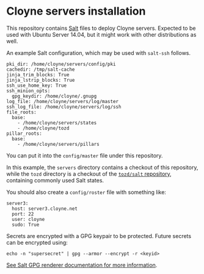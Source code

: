 # Cloyne servers installation

This repository contains [Salt](http://docs.saltstack.com/en/latest/) files to deploy Cloyne servers.
Expected to be used with Ubuntu Server 14.04, but it might work with other
distributions as well.

An example Salt configuration, which may be used with `salt-ssh` follows.

```
pki_dir: /home/cloyne/servers/config/pki
cachedir: /tmp/salt-cache
jinja_trim_blocks: True
jinja_lstrip_blocks: True
ssh_use_home_key: True
ssh_minion_opts:
  gpg_keydir: /home/cloyne/.gnupg
log_file: /home/cloyne/servers/log/master
ssh_log_file: /home/cloyne/servers/log/ssh
file_roots:
  base:
    - /home/cloyne/servers/states
    - /home/cloyne/tozd
pillar_roots:
  base:
    - /home/cloyne/servers/pillars
```

You can put it into the `config/master` file under this repository.

In this example, the `servers` directory contains a checkout of this repository, while
the `tozd` directory is a checkout of the [`tozd/salt` repository](https://github.com/tozd/salt),
containing commonly used Salt states.

You should also create a `config/roster` file with something like:

```
server3:
  host: server3.cloyne.net
  port: 22
  user: cloyne
  sudo: True
```

Secrets are encrypted with a GPG keypair to be protected. Future secrets can be encrypted using:

```
echo -n "supersecret" | gpg --armor --encrypt -r <keyid>
```

[See Salt GPG renderer documentation for more information](https://docs.saltstack.com/en/latest/ref/renderers/all/salt.renderers.gpg.html).
